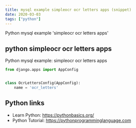 ```yaml
---
title: mysql example simpleocr ocr letters apps (snippet)
date: 2020-03-03
tags: ["python"]
---
```

Python mysql example 'simpleocr ocr letters apps'


## python simpleocr ocr letters apps

Python mysql example: simpleocr ocr letters apps

```python
from django.apps import AppConfig


class OcrLettersConfig(AppConfig):
    name = 'ocr_letters'


```

## Python links

- Learn Python: https://pythonbasics.org/
- Python Tutorial: https://pythonprogramminglanguage.com

